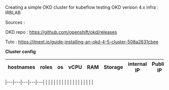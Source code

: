 Creating a simple OKD cluster for kubeflow testing
OKD version 4.x
infra : IRBLAB

Sources : 

  OKD repo : https://github.com/openshift/okd/releases

  Tuto : https://itnext.io/guide-installing-an-okd-4-5-cluster-508a2631cbee


__Cluster config__

hostnames  | roles     |os |vCPU   |RAM    |Storage    | internal IP   | Public IP 
-----------|-----------|---|-------|-------|-----------| --------------|------------

|---|---|---|---|---|
|   |   |   |   |   |
|   |   |   |   |   |
|   |   |   |   |   |
